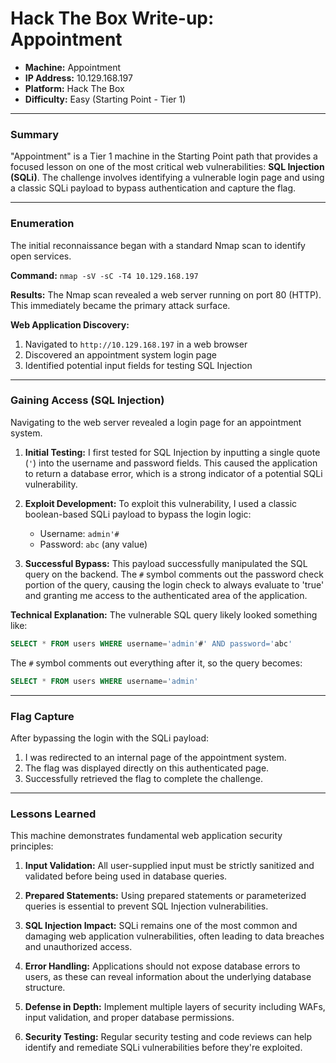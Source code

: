# Hack The Box Write-up: Appointment

- **Machine:** Appointment
- **IP Address:** 10.129.168.197
- **Platform:** Hack The Box
- **Difficulty:** Easy (Starting Point - Tier 1)

---

### Summary

"Appointment" is a Tier 1 machine in the Starting Point path that provides a focused lesson on one of the most critical web vulnerabilities: **SQL Injection (SQLi)**. The challenge involves identifying a vulnerable login page and using a classic SQLi payload to bypass authentication and capture the flag.

---

### Enumeration

The initial reconnaissance began with a standard Nmap scan to identify open services.

**Command:**
`nmap -sV -sC -T4 10.129.168.197`

**Results:**
The Nmap scan revealed a web server running on port 80 (HTTP). This immediately became the primary attack surface.

**Web Application Discovery:**
1. Navigated to `http://10.129.168.197` in a web browser
2. Discovered an appointment system login page
3. Identified potential input fields for testing SQL Injection

---

### Gaining Access (SQL Injection)

Navigating to the web server revealed a login page for an appointment system.

1. **Initial Testing:**
   I first tested for SQL Injection by inputting a single quote (`'`) into the username and password fields. This caused the application to return a database error, which is a strong indicator of a potential SQLi vulnerability.

2. **Exploit Development:**
   To exploit this vulnerability, I used a classic boolean-based SQLi payload to bypass the login logic:
   - Username: `admin'#`
   - Password: `abc` (any value)

3. **Successful Bypass:**
   This payload successfully manipulated the SQL query on the backend. The `#` symbol comments out the password check portion of the query, causing the login check to always evaluate to 'true' and granting me access to the authenticated area of the application.

**Technical Explanation:**
The vulnerable SQL query likely looked something like:
```sql
SELECT * FROM users WHERE username='admin'#' AND password='abc'
```
The `#` symbol comments out everything after it, so the query becomes:
```sql
SELECT * FROM users WHERE username='admin'
```

---

### Flag Capture

After bypassing the login with the SQLi payload:

1. I was redirected to an internal page of the appointment system.
2. The flag was displayed directly on this authenticated page.
3. Successfully retrieved the flag to complete the challenge.

---

### Lessons Learned

This machine demonstrates fundamental web application security principles:

1. **Input Validation:** All user-supplied input must be strictly sanitized and validated before being used in database queries.

2. **Prepared Statements:** Using prepared statements or parameterized queries is essential to prevent SQL Injection vulnerabilities.

3. **SQL Injection Impact:** SQLi remains one of the most common and damaging web application vulnerabilities, often leading to data breaches and unauthorized access.

4. **Error Handling:** Applications should not expose database errors to users, as these can reveal information about the underlying database structure.

5. **Defense in Depth:** Implement multiple layers of security including WAFs, input validation, and proper database permissions.

6. **Security Testing:** Regular security testing and code reviews can help identify and remediate SQLi vulnerabilities before they're exploited.